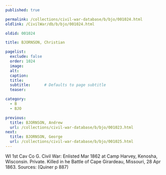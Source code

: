 ```yaml
---
published: true

permalink: /collections/civil-war-database/b/bjo/001024.html
oldlink: /CivilWar/db/b/bjo/001024.html

oldid: 001024

title: BJORNSON, Christian

pagelist:
  exclude: false
  order: 1024
  image: 
  alt:
  caption:
  title:
  subtitle:      # Defaults to page subtitle
  teaser:

category: 
  - B 
  - BJO

previous:
  title: BJORNSON, Andrew
  url: /collections/civil-war-database/b/bjo/001023.html  
next:
  title: BJORNSON, George
  url: /collections/civil-war-database/b/bjo/001025.html   
---
```

WI 1st Cav Co G. Civil War: Enlisted Mar 1862 at Camp Harvey, Kenosha, Wisconsin. Private. Killed in he Battle of Cape Girardeau, Missouri, 28 Apr 1863. Sources: (Quiner p 887)